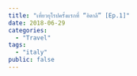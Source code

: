 ```yaml
---
title: "เที่ยวยุโรปครั้งแรกที่ “อิตาลี” [Ep.1]"
date: 2018-06-29
categories:
  - "Travel"
tags:
  - "italy"
public: false
---
```

